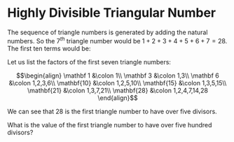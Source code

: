 # Highly Divisible Triangular Number

The sequence of triangle numbers is generated by adding the natural numbers. So the $7^{th}$ triangle number would be $1 + 2 + 3 + 4 + 5 + 6 + 7 = 28$. The first ten terms would be:

Let us list the factors of the first seven triangle numbers:

$$\begin{align}
\mathbf 1 &\colon 1\\
\mathbf 3 &\colon 1,3\\
\mathbf 6 &\colon 1,2,3,6\\
\mathbf{10} &\colon 1,2,5,10\\
\mathbf{15} &\colon 1,3,5,15\\
\mathbf{21} &\colon 1,3,7,21\\
\mathbf{28} &\colon 1,2,4,7,14,28
\end{align}$$

We can see that $28$ is the first triangle number to have over five divisors.

What is the value of the first triangle number to have over five hundred divisors?
